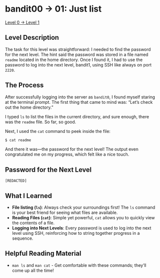# bandit00 → 01: Just list

[Level 0 -> Level 1](https://overthewire.org/wargames/bandit/bandit1.html)

## Level Description

The task for this level was straightforward: I needed to find the password for the next level. The hint said the password was stored in a file named `readme` located in the home directory. Once I found it, I had to use the password to log into the next level, bandit1, using SSH like always on port `2220`.

## The Process

After successfully logging into the server as `bandit0`, I found myself staring at the terminal prompt. The first thing that came to mind was: “Let’s check out the home directory.”

I typed `ls` to list the files in the current directory, and sure enough, there was the `readme` file. So far, so good.

Next, I used the `cat` command to peek inside the file:

```bash
$ cat readme
```

And there it was—the password for the next level! The output even congratulated me on my progress, which felt like a nice touch.

## Password for the Next Level

`[REDACTED]`

## What I Learned

- **File listing (`ls`)**: Always check your surroundings first! The `ls` command is your best friend for seeing what files are available.
- **Reading Files (`cat`)**: Simple yet powerful, `cat` allows you to quickly view the contents of a file.
- **Logging into Next Levels**: Every password is used to log into the next level using SSH, reinforcing how to string together progress in a sequence.

## Helpful Reading Material

- `man ls` and `man cat` - Get comfortable with these commands; they’ll come up all the time!

